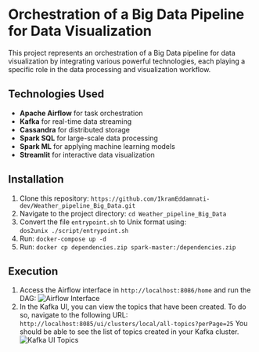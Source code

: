 # Orchestration of a Big Data Pipeline for Data Visualization

This project represents an orchestration of a Big Data pipeline for data visualization by integrating various powerful technologies, each playing a specific role in the data processing and visualization workflow.

## Technologies Used

- **Apache Airflow** for task orchestration
- **Kafka** for real-time data streaming
- **Cassandra** for distributed storage
- **Spark SQL** for large-scale data processing
- **Spark ML** for applying machine learning models
- **Streamlit** for interactive data visualization

## Installation

1. Clone this repository: `https://github.com/IkramEddamnati-dev/Weather_pipeline_Big_Data.git`
2. Navigate to the project directory: `cd Weather_pipeline_Big_Data`
3. Convert the file `entrypoint.sh` to Unix format using:  
   `dos2unix ./script/entrypoint.sh`
4. Run: `docker-compose up -d`
5. Run: `docker cp dependencies.zip spark-master:/dependencies.zip`

## Execution

1. Access the Airflow interface in `http://localhost:8086/home` and run the DAG:
   ![Airflow Interface](https://github.com/user-attachments/assets/cd0abe9f-5bda-4c94-aa92-66b6e05161ce)
2. In the Kafka UI, you can view the topics that have been created. To do so, navigate to the following URL:  `http://localhost:8085/ui/clusters/local/all-topics?perPage=25`
    You should be able to see the list of topics created in your Kafka cluster.
    ![Kafka UI Topics](https://github.com/user-attachments/assets/6a0685e8-81db-46bd-8a9f-724ce031a376)
